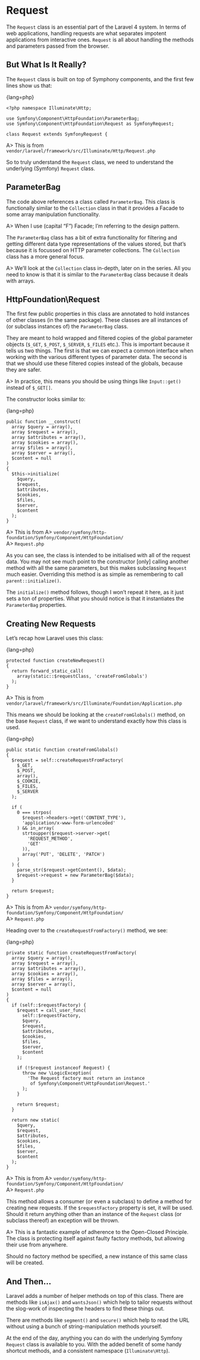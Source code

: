 # Request

The `Request` class is an essential part of the Laravel 4 system. In terms of web applications, handling requests are what separates impotent applications from interactive ones. `Request` is all about handling the methods and parameters passed from the browser.

## But What Is It Really?

The `Request` class is built on top of Symphony components, and the first few lines show us that:

{lang=php}
```
<?php namespace Illuminate\Http;
 
use Symfony\Component\HttpFoundation\ParameterBag;
use Symfony\Component\HttpFoundation\Request as SymfonyRequest;
 
class Request extends SymfonyRequest {
```

A> This is from `vendor/laravel/framework/src/Illuminate/Http/Request.php`

So to truly understand the `Request` class, we need to understand the underlying (Symfony) `Request` class.

## ParameterBag

The code above references a class called `ParameterBag`. This class is functionally similar to the `Collection` class in that it provides a Facade to some array manipulation functionality.

A> When I use (capital “F”) Facade; I’m referring to the design pattern.

The `ParameterBag` class has a bit of extra functionality for filtering and getting different data type representations of the values stored, but that’s because it is focussed on HTTP parameter collections. The `Collection` class has a more general focus.

A> We’ll look at the `Collection` class in-depth, later on in the series. All you need to know is that it is similar to the `ParameterBag` class because it deals with arrays.

## HttpFoundation\Request

The first few public properties in this class are annotated to hold instances of other classes (in the same package). These classes are all instances of (or subclass instances of) the `ParameterBag` class.

They are meant to hold wrapped and filtered copies of the global parameter objects (`$_GET`, `$_POST`, `$_SERVER`, `$_FILES` etc.). This is important because it tells us two things. The first is that we can expect a common interface when working with the various different types of parameter data. The second is that we should use these filtered copies instead of the globals, because they are safer.

A> In practice, this means you should be using things like `Input::get()` instead of `$_GET[]`.

The constructor looks similar to:

{lang=php}
```
public function __construct(
  array $query = array(),
  array $request = array(),
  array $attributes = array(),
  array $cookies = array(),
  array $files = array(),
  array $server = array(),
  $content = null
)
{
  $this->initialize(
    $query,
    $request,
    $attributes,
    $cookies,
    $files,
    $server,
    $content
  );
}
```

A> This is from
A> `vendor/symfony/http-foundation/Symfony/Component/HttpFoundation/`  
A> `Request.php`

As you can see, the class is intended to be initialised with all of the request data. You may not see much point to the constructor [only] calling another method with all the same parameters, but this makes subclassing `Request` much easier. Overriding this method is as simple as remembering to call `parent::initialize()`.

The `initialize()` method follows, though I won’t repeat it here, as it just sets a ton of properties. What you should notice is that it instantiates the `ParameterBag` properties.

## Creating New Requests

Let’s recap how Laravel uses this class:

{lang=php}
```
protected function createNewRequest()
{
  return forward_static_call(
    array(static::$requestClass, 'createFromGlobals')
  );
}
```

A> This is from `vendor/laravel/framework/src/Illuminate/Foundation/Application.php`

This means we should be looking at the `createFromGlobals()` method, on the base `Request` class, if we want to understand exactly how this class is used.

{lang=php}
```
public static function createFromGlobals()
{
  $request = self::createRequestFromFactory(
    $_GET,
    $_POST,
    array(),
    $_COOKIE,
    $_FILES,
    $_SERVER
  );
  
  if (
    0 === strpos(
      $request->headers->get('CONTENT_TYPE'),
      'application/x-www-form-urlencoded'
    ) && in_array(
      strtoupper($request->server->get(
        'REQUEST_METHOD',
        'GET'
      )),
      array('PUT', 'DELETE', 'PATCH')
    )
  ) {
    parse_str($request->getContent(), $data);
    $request->request = new ParameterBag($data);
  }
  
  return $request;
}
```

A> This is from
A> `vendor/symfony/http-foundation/Symfony/Component/HttpFoundation/`  
A> `Request.php`

Heading over to the `createRequestFromFactory()` method, we see:

{lang=php}
```
private static function createRequestFromFactory(
  array $query = array(),
  array $request = array(),
  array $attributes = array(),
  array $cookies = array(),
  array $files = array(),
  array $server = array(),
  $content = null
)
{
  if (self::$requestFactory) {
    $request = call_user_func(
      self::$requestFactory,
      $query,
      $request,
      $attributes,
      $cookies,
      $files,
      $server,
      $content
    );
  
    if (!$request instanceof Request) {
      throw new \LogicException(
        'The Request factory must return an instance
         of Symfony\Component\HttpFoundation\Request.'
      );
    }
  
    return $request;
  }
  
  return new static(
    $query,
    $request,
    $attributes,
    $cookies,
    $files,
    $server,
    $content
  );
}
```

A> This is from
A> `vendor/symfony/http-foundation/Symfony/Component/HttpFoundation/`  
A> `Request.php`

This method allows a consumer (or even a subclass) to define a method for creating new requests. If the `$requestFactory` property is set, it will be used. Should it return anything other than an instance of the `Request` class (or subclass thereof) an exception will be thrown.

A> This is a fantastic example of adherence to the Open-Closed Principle. The class is protecting itself against faulty factory methods, but allowing their use from anywhere.

Should no factory method be specified, a new instance of this same class will be created.

## And Then…

Laravel adds a number of helper methods on top of this class. There are methods like `isAjax()` and `wantsJson()` which help to tailor requests without the slog-work of inspecting the headers to find these things out.

There are methods like `segment()` and `secure()` which help to read the URL without using a bunch of string-manipulation methods yourself.

At the end of the day, anything you can do with the underlying Symfony `Request` class is available to you. With the added benefit of some handy shortcut methods, and a consistent namespace (`Illuminate\Http`).